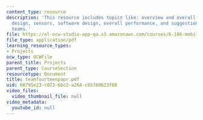 ```yaml
---
content_type: resource
description: 'This resource includes topics like: overview and overall strategy, mechanical
  design, sensors, software design, overall performance, and suggestions for future
  teams.'
file: https://ol-ocw-studio-app-qa.s3.amazonaws.com/courses/6-186-mobile-autonomous-systems-laboratory-january-iap-2005/68795e23c0736bc2a264c85760623f60_teamfourteenpapr.pdf
file_type: application/pdf
learning_resource_types:
- Projects
ocw_type: OCWFile
parent_title: Projects
parent_type: CourseSection
resourcetype: Document
title: teamfourteenpapr.pdf
uid: 68795e23-c073-6bc2-a264-c85760623f60
video_files:
  video_thumbnail_file: null
video_metadata:
  youtube_id: null
---
```

